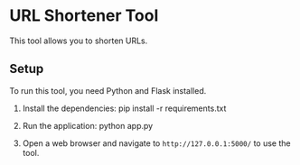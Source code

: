 # URL Shortener Tool

This tool allows you to shorten URLs.

## Setup

To run this tool, you need Python and Flask installed.

1. Install the dependencies:
pip install -r requirements.txt


2. Run the application:
python app.py


3. Open a web browser and navigate to `http://127.0.0.1:5000/` to use the tool.
